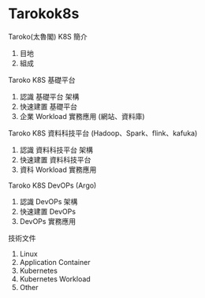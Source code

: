 # Tarokok8s
Taroko(太魯閣) K8S 簡介
1. 目地
2. 組成

Taroko K8S 基礎平台
1. 認識 基礎平台 架構
2. 快速建置 基礎平台 
3. 企業 Workload 實務應用 (網站、資料庫)

Taroko K8S 資料科技平台 (Hadoop、Spark、flink、kafuka)
1. 認識 資料科技平台 架構
2. 快速建置 資料科技平台 
3. 資科 Workload 實務應用 

Taroko K8S DevOPs (Argo)
1. 認識 DevOPs 架構
2. 快速建置 DevOPs 
3. DevOPs 實務應用 

技術文件
1. Linux 
2. Application Container
3. Kubernetes
4. Kubernetes Workload
5. Other
